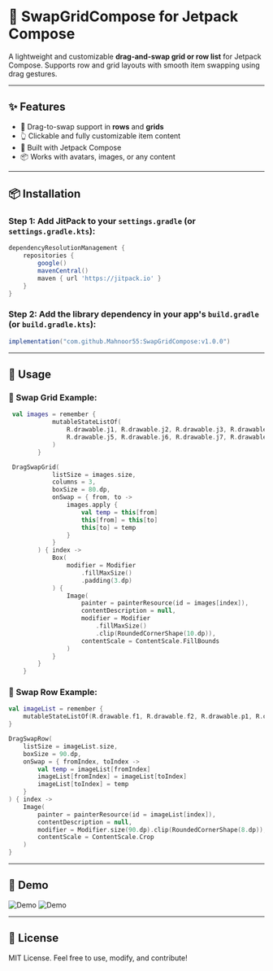 # 🔄 SwapGridCompose for Jetpack Compose

A lightweight and customizable **drag-and-swap grid or row list** for Jetpack Compose. Supports row and grid layouts with smooth item swapping using drag gestures.

---

## ✨ Features

- 🔁 Drag-to-swap support in **rows** and **grids**
- 👆 Clickable and fully customizable item content
- 🧩 Built with Jetpack Compose
- 📦 Works with avatars, images, or any content

---

## 📦 Installation

### Step 1: Add JitPack to your `settings.gradle` (or `settings.gradle.kts`):

```gradle
dependencyResolutionManagement {
    repositories {
        google()
        mavenCentral()
        maven { url 'https://jitpack.io' }
    }
}
```

### Step 2: Add the library dependency in your app's `build.gradle` (or `build.gradle.kts`):

```gradle
implementation("com.github.Mahnoor55:SwapGridCompose:v1.0.0")
```

---

## 🧪 Usage

### 🔹 Swap Grid Example:

```kotlin
 val images = remember {
            mutableStateListOf(
                R.drawable.j1, R.drawable.j2, R.drawable.j3, R.drawable.j4,
                R.drawable.j5, R.drawable.j6, R.drawable.j7, R.drawable.j8, R.drawable.j9,
            )
        }

 DragSwapGrid(
            listSize = images.size,
            columns = 3,
            boxSize = 80.dp,
            onSwap = { from, to ->
                images.apply {
                    val temp = this[from]
                    this[from] = this[to]
                    this[to] = temp
                }
            }
        ) { index ->
            Box(
                modifier = Modifier
                    .fillMaxSize()
                    .padding(3.dp)
            ) {
                Image(
                    painter = painterResource(id = images[index]),
                    contentDescription = null,
                    modifier = Modifier
                        .fillMaxSize()
                        .clip(RoundedCornerShape(10.dp)),
                    contentScale = ContentScale.FillBounds
                )
            }
        }
    }
```

### 🔹 Swap Row Example:

```kotlin
val imageList = remember {
    mutableStateListOf(R.drawable.f1, R.drawable.f2, R.drawable.p1, R.drawable.p2)
}

DragSwapRow(
    listSize = imageList.size,
    boxSize = 90.dp,
    onSwap = { fromIndex, toIndex ->
        val temp = imageList[fromIndex]
        imageList[fromIndex] = imageList[toIndex]
        imageList[toIndex] = temp
    }
) { index ->
    Image(
        painter = painterResource(id = imageList[index]),
        contentDescription = null,
        modifier = Modifier.size(90.dp).clip(RoundedCornerShape(8.dp)),
        contentScale = ContentScale.Crop
    )
}
```

---

## 📸 Demo

![Demo](https://github.com/Mahnoor55/SwapGridCompose/blob/main/demo.gif)
![Demo](https://github.com/Mahnoor55/SwapGridCompose/blob/main/demo2.gif)

---

## 📄 License

MIT License. Feel free to use, modify, and contribute!
